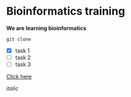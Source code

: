 # Bioinformatics training

**We are learning bioinformatics**

```
git clone
````

- [x] task 1
- [ ] task 2
- [ ] task 3

[Click here](https://google.com)

_italic_
